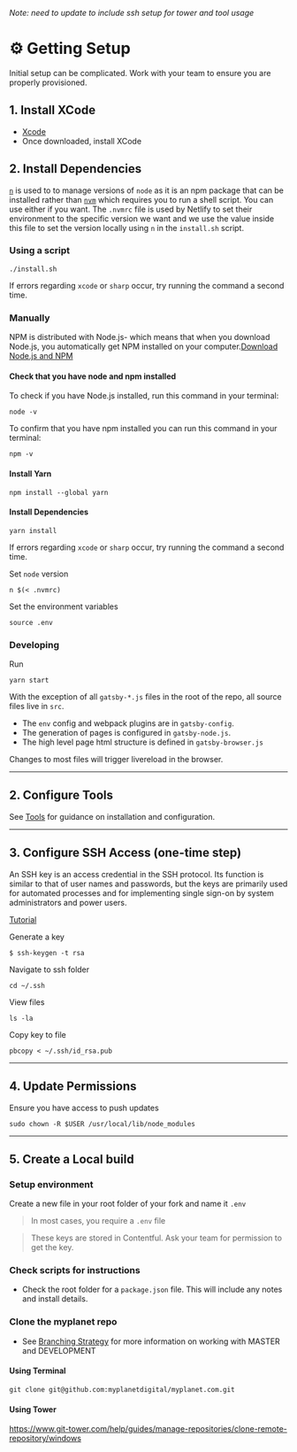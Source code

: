 _Note: need to update to include ssh setup for tower and tool usage_



# ⚙️ Getting Setup

Initial setup can be complicated. Work with your team to ensure you are properly provisioned. 

## 1. Install XCode

- [Xcode](https://apps.apple.com/us/app/xcode/id497799835?mt=12)
- Once downloaded, install XCode

## 2. Install Dependencies

[`n`](https://github.com/tj/n) is used to to manage versions of `node` as it is an npm package that can be installed rather than [`nvm`](https://github.com/creationix/nvm) which requires you to run a shell script. You can use either if you want.
The `.nvmrc` file is used by Netlify to set their environment to the specific version we want and we use the value inside this file to set the version locally using `n` in the `install.sh` script.

### Using a script

```
./install.sh
```

If errors regarding `xcode` or `sharp` occur, try running the command a second time.

### Manually

NPM is distributed with Node.js- which means that when you download Node.js, you automatically get NPM installed on your computer.[Download Node.js and NPM](https://nodejs.org/en/)

#### Check that you have node and npm installed

To check if you have Node.js installed, run this command in your terminal:

``` 
node -v 
```

To confirm that you have npm installed you can run this command in your terminal:

``` 
npm -v 
```

#### Install Yarn

``` 
npm install --global yarn 
```

#### Install Dependencies

```
yarn install
```

If errors regarding `xcode` or `sharp` occur, try running the command a second time.

Set `node` version

```
n $(< .nvmrc)
```

Set the environment variables

```
source .env
```

### Developing

Run

```
yarn start
```

With the exception of all `gatsby-*.js` files in the root of the repo, all source files live in `src`.

- The `env` config and webpack plugins are in `gatsby-config`.
- The generation of pages is configured in `gatsby-node.js`.
- The high level page html structure is defined in `gatsby-browser.js`


Changes to most files will trigger livereload in the browser.


---

## 2. Configure Tools

See [Tools](tools.md) for guidance on installation and configuration.

---

## 3. Configure SSH Access (one-time step)

An SSH key is an access credential in the SSH protocol. Its function is similar to that of user names and passwords, but the keys are primarily used for automated processes and for implementing single sign-on by system administrators and power users.

[Tutorial](https://docs.github.com/en/github/authenticating-to-github/adding-a-new-ssh-key-to-your-github-account)

Generate a key

```$ ssh-keygen -t rsa```

Navigate to ssh folder

```cd ~/.ssh```

View files

```ls -la```

Copy key to file

```pbcopy < ~/.ssh/id_rsa.pub```

---

## 4. Update Permissions

Ensure you have access to push updates

`sudo chown -R $USER /usr/local/lib/node_modules`

---

## 5. Create a Local build
  
### Setup environment

Create a new file in your root folder of your fork and name it `.env`

> In most cases, you require a `.env` file

> These keys are stored in Contentful. Ask your team for permission to get the key.

### Check scripts for instructions

- Check the root folder for a `package.json` file. This will include any notes and install details.

### Clone the myplanet repo

- See [Branching Strategy](https://github.com/myplanetdigital/myplanet.com#branching-strategy) for more information on working with MASTER and DEVELOPMENT

#### Using Terminal

```
git clone git@github.com:myplanetdigital/myplanet.com.git
``` 

#### Using Tower

https://www.git-tower.com/help/guides/manage-repositories/clone-remote-repository/windows

